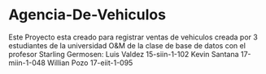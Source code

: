 # Agencia-De-Vehiculos
Este Proyecto esta creado para registrar ventas de vehiculos creada por 3 estudiantes de la universidad O&amp;M de la clase de base de datos con el profesor Starling Germosen: Luis Valdez 15-siin-1-102   Kevin Santana  17-miin-1-048   Willian Pozo   17-eiit-1-095
